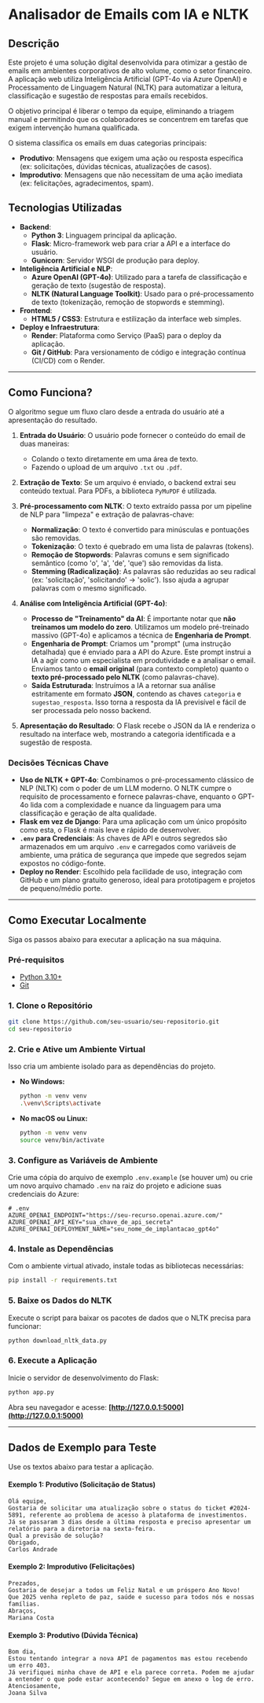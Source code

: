 # Analisador de Emails com IA e NLTK


## Descrição

Este projeto é uma solução digital desenvolvida para otimizar a gestão de emails em ambientes corporativos de alto volume, como o setor financeiro. A aplicação web utiliza Inteligência Artificial (GPT-4o via Azure OpenAI) e Processamento de Linguagem Natural (NLTK) para automatizar a leitura, classificação e sugestão de respostas para emails recebidos.

O objetivo principal é liberar o tempo da equipe, eliminando a triagem manual e permitindo que os colaboradores se concentrem em tarefas que exigem intervenção humana qualificada.

O sistema classifica os emails em duas categorias principais:
-   **Produtivo**: Mensagens que exigem uma ação ou resposta específica (ex: solicitações, dúvidas técnicas, atualizações de casos).
-   **Improdutivo**: Mensagens que não necessitam de uma ação imediata (ex: felicitações, agradecimentos, spam).

## Tecnologias Utilizadas

-   **Backend**:
    -   **Python 3**: Linguagem principal da aplicação.
    -   **Flask**: Micro-framework web para criar a API e a interface do usuário.
    -   **Gunicorn**: Servidor WSGI de produção para deploy.
-   **Inteligência Artificial e NLP**:
    -   **Azure OpenAI (GPT-4o)**: Utilizado para a tarefa de classificação e geração de texto (sugestão de resposta).
    -   **NLTK (Natural Language Toolkit)**: Usado para o pré-processamento de texto (tokenização, remoção de stopwords e stemming).
-   **Frontend**:
    -   **HTML5 / CSS3**: Estrutura e estilização da interface web simples.
-   **Deploy e Infraestrutura**:
    -   **Render**: Plataforma como Serviço (PaaS) para o deploy da aplicação.
    -   **Git / GitHub**: Para versionamento de código e integração contínua (CI/CD) com o Render.

---

## Como Funciona?

O algoritmo segue um fluxo claro desde a entrada do usuário até a apresentação do resultado.

1.  **Entrada do Usuário**: O usuário pode fornecer o conteúdo do email de duas maneiras:
    -   Colando o texto diretamente em uma área de texto.
    -   Fazendo o upload de um arquivo `.txt` ou `.pdf`.

2.  **Extração de Texto**: Se um arquivo é enviado, o backend extrai seu conteúdo textual. Para PDFs, a biblioteca `PyMuPDF` é utilizada.

3.  **Pré-processamento com NLTK**: O texto extraído passa por um pipeline de NLP para "limpeza" e extração de palavras-chave:
    -   **Normalização**: O texto é convertido para minúsculas e pontuações são removidas.
    -   **Tokenização**: O texto é quebrado em uma lista de palavras (tokens).
    -   **Remoção de Stopwords**: Palavras comuns e sem significado semântico (como 'o', 'a', 'de', 'que') são removidas da lista.
    -   **Stemming (Radicalização)**: As palavras são reduzidas ao seu radical (ex: 'solicitação', 'solicitando' -> 'solic'). Isso ajuda a agrupar palavras com o mesmo significado.

4.  **Análise com Inteligência Artificial (GPT-4o)**:
    -   **Processo de "Treinamento" da AI**: É importante notar que **não treinamos um modelo do zero**. Utilizamos um modelo pré-treinado massivo (GPT-4o) e aplicamos a técnica de **Engenharia de Prompt**.
    -   **Engenharia de Prompt**: Criamos um "prompt" (uma instrução detalhada) que é enviado para a API do Azure. Este prompt instrui a IA a agir como um especialista em produtividade e a analisar o email. Enviamos tanto o **email original** (para contexto completo) quanto o **texto pré-processado pelo NLTK** (como palavras-chave).
    -   **Saída Estruturada**: Instruímos a IA a retornar sua análise estritamente em formato **JSON**, contendo as chaves `categoria` e `sugestao_resposta`. Isso torna a resposta da IA previsível e fácil de ser processada pelo nosso backend.

5.  **Apresentação do Resultado**: O Flask recebe o JSON da IA e renderiza o resultado na interface web, mostrando a categoria identificada e a sugestão de resposta.

### Decisões Técnicas Chave

-   **Uso de NLTK + GPT-4o**: Combinamos o pré-processamento clássico de NLP (NLTK) com o poder de um LLM moderno. O NLTK cumpre o requisito de processamento e fornece palavras-chave, enquanto o GPT-4o lida com a complexidade e nuance da linguagem para uma classificação e geração de alta qualidade.
-   **Flask em vez de Django**: Para uma aplicação com um único propósito como esta, o Flask é mais leve e rápido de desenvolver.
-   **`.env` para Credenciais**: As chaves de API e outros segredos são armazenados em um arquivo `.env` e carregados como variáveis de ambiente, uma prática de segurança que impede que segredos sejam expostos no código-fonte.
-   **Deploy no Render**: Escolhido pela facilidade de uso, integração com GitHub e um plano gratuito generoso, ideal para prototipagem e projetos de pequeno/médio porte.

---

## Como Executar Localmente

Siga os passos abaixo para executar a aplicação na sua máquina.

### Pré-requisitos

-   [Python 3.10+](https://www.python.org/downloads/)
-   [Git](https://git-scm.com/downloads)

### 1. Clone o Repositório

```bash
git clone https://github.com/seu-usuario/seu-repositorio.git
cd seu-repositorio
```

### 2. Crie e Ative um Ambiente Virtual

Isso cria um ambiente isolado para as dependências do projeto.

-   **No Windows:**
    ```bash
    python -m venv venv
    .\venv\Scripts\activate
    ```
-   **No macOS ou Linux:**
    ```bash
    python -m venv venv
    source venv/bin/activate
    ```

### 3. Configure as Variáveis de Ambiente

Crie uma cópia do arquivo de exemplo `.env.example` (se houver um) ou crie um novo arquivo chamado `.env` na raiz do projeto e adicione suas credenciais do Azure:

```dotenv
# .env
AZURE_OPENAI_ENDPOINT="https://seu-recurso.openai.azure.com/"
AZURE_OPENAI_API_KEY="sua_chave_de_api_secreta"
AZURE_OPENAI_DEPLOYMENT_NAME="seu_nome_de_implantacao_gpt4o"
```

### 4. Instale as Dependências

Com o ambiente virtual ativado, instale todas as bibliotecas necessárias:

```bash
pip install -r requirements.txt
```

### 5. Baixe os Dados do NLTK

Execute o script para baixar os pacotes de dados que o NLTK precisa para funcionar:

```bash
python download_nltk_data.py
```

### 6. Execute a Aplicação

Inicie o servidor de desenvolvimento do Flask:

```bash
python app.py
```

Abra seu navegador e acesse: **[http://127.0.0.1:5000](http://127.0.0.1:5000)**

---

## Dados de Exemplo para Teste

Use os textos abaixo para testar a aplicação.

#### Exemplo 1: Produtivo (Solicitação de Status)

```
Olá equipe,
Gostaria de solicitar uma atualização sobre o status do ticket #2024-5891, referente ao problema de acesso à plataforma de investimentos. 
Já se passaram 3 dias desde a última resposta e preciso apresentar um relatório para a diretoria na sexta-feira.
Qual a previsão de solução?
Obrigado,
Carlos Andrade
```

#### Exemplo 2: Improdutivo (Felicitações)

```
Prezados,
Gostaria de desejar a todos um Feliz Natal e um próspero Ano Novo! 
Que 2025 venha repleto de paz, saúde e sucesso para todos nós e nossas famílias.
Abraços,
Mariana Costa
```

#### Exemplo 3: Produtivo (Dúvida Técnica)

```
Bom dia,
Estou tentando integrar a nova API de pagamentos mas estou recebendo um erro 403. 
Já verifiquei minha chave de API e ela parece correta. Podem me ajudar a entender o que pode estar acontecendo? Segue em anexo o log de erro.
Atenciosamente,
Joana Silva
```